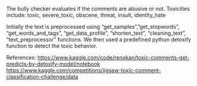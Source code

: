 The bully checker evaluates if the comments are abusive or not.
Toxicities include: toxic, severe_toxic, obscene, threat, insult, identity_hate

Initially the text is preprocessed using “get_samples”,”get_stopwords”, “get_words_and_tags”, “get_data_profile”, “shorten_text”, “cleaning_text”, “text_preprocessor” functions.
We then used a predefined python detoxify function to detect the toxic behavior.

References:
https://www.kaggle.com/code/renokan/toxic-comments-get-predicts-by-detoxify-model/notebook
https://www.kaggle.com/competitions/jigsaw-toxic-comment-classification-challenge/data
